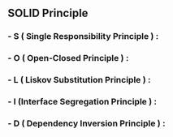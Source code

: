 ## SOLID Principle
### - S ( Single Responsibility Principle ) :

### - O ( Open-Closed Principle ) :

### - L ( Liskov Substitution Principle ) :

### - I (Interface Segregation Principle ) :

### - D ( Dependency Inversion Principle ) :
